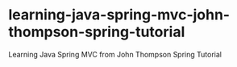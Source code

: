 # learning-java-spring-mvc-john-thompson-spring-tutorial
Learning Java Spring MVC from John Thompson Spring Tutorial
